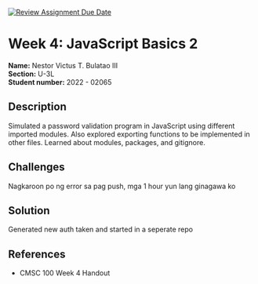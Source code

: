 [![Review Assignment Due Date](https://classroom.github.com/assets/deadline-readme-button-22041afd0340ce965d47ae6ef1cefeee28c7c493a6346c4f15d667ab976d596c.svg)](https://classroom.github.com/a/nWQdyJGq)

# Week 4: JavaScript Basics 2

**Name:** Nestor Victus T. Bulatao III <br/>
**Section:** U-3L <br/>
**Student number:** 2022 - 02065 <br/>

## Description

Simulated a password validation program in JavaScript using different imported modules. Also explored exporting functions to be implemented in other files. Learned about modules, packages, and gitignore.

## Challenges

Nagkaroon po ng error sa pag push, mga 1 hour yun lang ginagawa ko

## Solution

Generated new auth taken and started in a seperate repo

## References

- CMSC 100 Week 4 Handout
